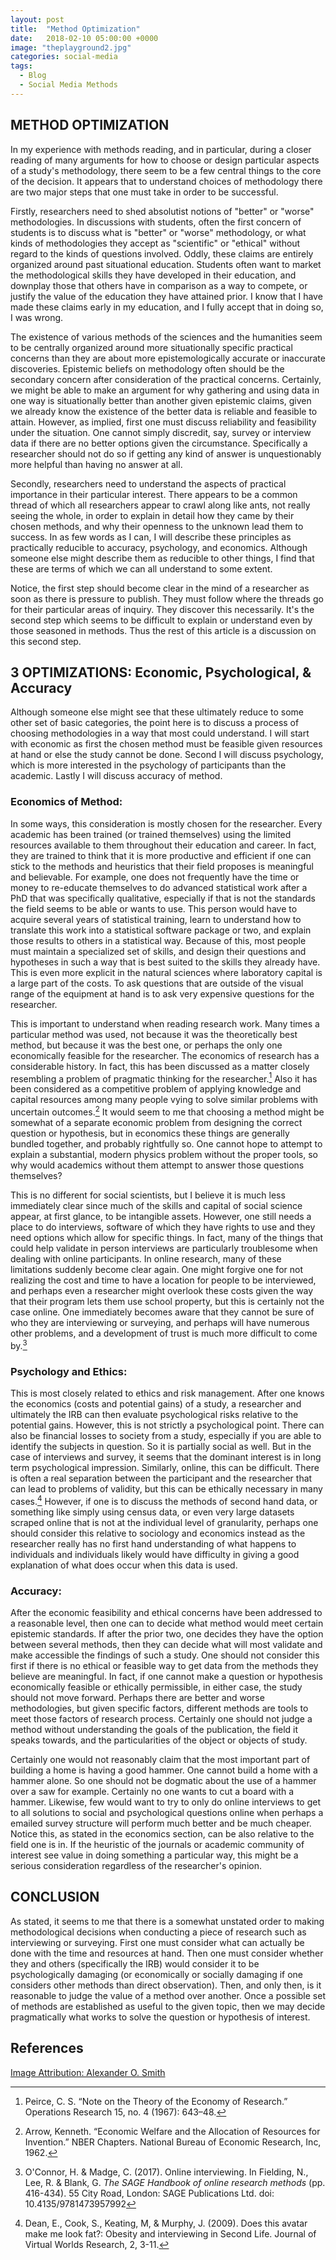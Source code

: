 ```yaml
---
layout: post
title:  "Method Optimization"
date:   2018-02-10 05:00:00 +0000
image: "theplayground2.jpg"
categories: social-media
tags:
  - Blog
  - Social Media Methods
---
```

## METHOD OPTIMIZATION
In my experience with methods reading, and in particular, during a closer reading of many arguments for how to choose or design particular aspects of a study's methodology, there seem to be a few central things to the core of the decision. It appears that to understand choices of methodology there are two major steps that one must take in order to be successful.

Firstly, researchers need to shed absolutist notions of "better" or "worse" methodologies. In discussions with students, often the first concern of students is to discuss what is "better" or "worse" methodology, or what kinds of methodologies they accept as "scientific" or "ethical" without regard to the kinds of questions involved. Oddly, these claims are entirely organized around past situational education. Students often want to market the methodological skills they have developed in their education, and downplay those that others have in comparison as a way to compete, or justify the value of the education they have attained prior. I know that I have made these claims early in my education, and I fully accept that in doing so, I was wrong.

The existence of various methods of the sciences and the humanities seem to be centrally organized around more situationally specific practical concerns than they are about more epistemologically accurate or inaccurate discoveries. Epistemic beliefs on methodology often should be the secondary concern after consideration of the practical concerns. Certainly, we might be able to make an argument for why gathering and using data in one way is situationally better than another given epistemic claims, given we already know the existence of the better data is reliable and feasible to attain. However, as implied, first one must discuss reliability and feasibility under the situation. One cannot simply discredit, say, survey or interview data if there are no better options given the circumstance. Specifically a researcher should not do so if getting any kind of answer is unquestionably more helpful than having no answer at all.

Secondly, researchers need to understand the aspects of practical importance in their particular interest. There appears to be a common thread of which all researchers appear to crawl along like ants, not really seeing the whole, in order to explain in detail how they came by their chosen methods, and why their openness to the unknown lead them to success. In as few words as I can, I will describe these principles as practically reducible to accuracy, psychology, and economics. Although someone else might describe them as reducible to other things, I find that these are terms of which we can all understand to some extent.

Notice, the first step should become clear in the mind of a researcher as soon as there is pressure to publish. They must follow where the threads go for their particular areas of inquiry. They discover this necessarily. It's the second step which seems to be difficult to explain or understand even by those seasoned in methods. Thus the rest of this article is a discussion on this second step.

## 3 OPTIMIZATIONS: Economic, Psychological, & Accuracy
Although someone else might see that these ultimately reduce to some other set of basic categories, the point here is to discuss a process of choosing methodologies in a way that most could understand. I will start with economic as first the chosen method must be feasible given resources at hand or else the study cannot be done. Second I will discuss psychology, which is more interested in the psychology of participants than the academic. Lastly I will discuss accuracy of method.

### Economics of Method:
In some ways, this consideration is mostly chosen for the researcher. Every academic has been trained (or trained themselves) using the limited resources available to them throughout their education and career. In fact, they are trained to think that it is more productive and efficient if one can stick to the methods and heuristics that their field proposes is meaningful and believable. For example, one does not frequently have the time or money to re-educate themselves to do advanced statistical work after a PhD that was specifically qualitative, especially if that is not the standards the field seems to be able or wants to use. This person would have to acquire several years of statistical training, learn to understand how to translate this work into a statistical software package or two, and explain those results to others in a statistical way. Because of this, most people must maintain a specialized set of skills, and design their questions and hypotheses in such a way that is best suited to the skills they already have. This is even more explicit in the natural sciences where laboratory capital is a large part of the costs. To ask questions that are outside of the visual range of the equipment at hand is to ask very expensive questions for the researcher.

This is important to understand when reading research work. Many times a particular method was used, not because it was the theoretically best method, but because it was the best one, or perhaps the only one economically feasible for the researcher. The economics of research has a considerable history. In fact, this has been discussed as a matter closely resembling a problem of pragmatic thinking for the researcher.[^1] Also it has been considered as a competitive problem of applying knowledge and capital resources among many people vying to solve similar problems with uncertain outcomes.[^2] It would seem to me that choosing a method might be somewhat of a separate economic problem from designing the correct question or hypothesis, but in economics these things are generally bundled together, and probably rightfully so. One cannot hope to attempt to explain a substantial, modern physics problem without the proper tools, so why would academics without them attempt to answer those questions themselves?

This is no different for social scientists, but I believe it is much less immediately clear since much of the skills and capital of social science appear, at first glance, to be intangible assets. However, one still needs a place to do interviews, software of which they have rights to use and they need options which allow for specific things. In fact, many of the things that could help validate in person interviews are particularly troublesome when dealing with online participants. In online research, many of these limitations suddenly become clear again. One might forgive one for not realizing the cost and time to have a location for people to be interviewed, and perhaps even a researcher might overlook these costs given the way that their program lets them use school property, but this is certainly not the case online. One immediately becomes aware that they cannot be sure of who they are interviewing or surveying, and perhaps will have numerous other problems, and a development of trust is much more difficult to come by.[^3]

### Psychology and Ethics:
This is most closely related to ethics and risk management. After one knows the economics (costs and potential gains) of a study, a researcher and ultimately the IRB can then evaluate psychological risks relative to the potential gains. However, this is not strictly a psychological point. There can also be financial losses to society from a study, especially if you are able to identify the subjects in question. So it is partially social as well. But in the case of interviews and survey, it seems that the dominant interest is in long term psychological impression. Similarly, online, this can be difficult. There is often a real separation between the participant and the researcher that can lead to problems of validity, but this can be ethically necessary in many cases.[^4] However, if one is to discuss the methods of second hand data, or something like simply using census data, or even very large datasets scraped online that is not at the individual level of granularity, perhaps one should consider this relative to sociology and economics instead as the researcher really has no first hand understanding of what happens to individuals and individuals likely would have difficulty in giving a good explanation of what does occur when this data is used.

### Accuracy:
After the economic feasibility and ethical concerns have been addressed to a reasonable level, then one can to decide what method would meet certain epistemic standards. If after the prior two, one decides they have the option between several methods, then they can decide what will most validate and make accessible the findings of such a study. One should not consider this first if there is no ethical or feasible way to get data from the methods they believe are meaningful. In fact, if one cannot make a question or hypothesis economically feasible or ethically permissible, in either case, the study should not move forward. Perhaps there are better and worse methodologies, but given specific factors, different methods are tools to meet those factors of research process. Certainly one should not judge a method without understanding the goals of the publication, the field it speaks towards, and the particularities of the object or objects of study.

Certainly one would not reasonably claim that the most important part of building a home is having a good hammer. One cannot build a home with a hammer alone. So one should not be dogmatic about the use of a hammer over a saw for example. Certainly no one wants to cut a board with a hammer. Likewise, few would want to try to only do online interviews to get to all solutions to social and psychological questions online when perhaps a emailed survey structure will perform much better and be much cheaper. Notice this, as stated in the economics section, can be also relative to the field one is in. If the heuristic of the journals or academic community of interest see value in doing something a particular way, this might be a serious consideration regardless of the researcher's opinion.

## CONCLUSION
As stated, it seems to me that there is a somewhat unstated order to making methodological decisions when conducting a piece of research such as interviewing or surveying. First one must consider what can actually be done with the time and resources at hand. Then one must consider whether they and others (specifically the IRB) would consider it to be psychologically damaging (or economically or socially damaging if one considers other methods than direct observation). Then, and only then, is it reasonable to judge the value of a method over another. Once a possible set of methods are established as useful to the given topic, then we may decide pragmatically what works to solve the question or hypothesis of interest.

## References
[^1]: Peirce, C. S. “Note on the Theory of the Economy of Research.” Operations Research 15, no. 4 (1967): 643–48.

[^2]: Arrow, Kenneth. “Economic Welfare and the Allocation of Resources for Invention.” NBER Chapters. National Bureau of Economic Research, Inc, 1962.

[^3]: O'Connor, H. & Madge, C. (2017). Online interviewing. In Fielding, N., Lee, R. & Blank, G. *The SAGE Handbook of online research methods* (pp. 416-434). 55 City Road, London: SAGE Publications Ltd. doi: 10.4135/9781473957992

[^4]: Dean, E., Cook, S., Keating, M, & Murphy, J. (2009). Does this avatar make me look fat?: Obesity and interviewing in Second Life. Journal of Virtual Worlds Research, 2, 3-11.


[Image Attribution: Alexander O. Smith](/AboutAlexander/)
